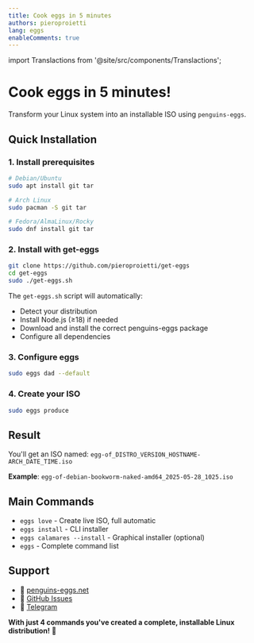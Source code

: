 ```yaml
---
title: Cook eggs in 5 minutes
authors: pieroproietti
lang: eggs
enableComments: true
---
```

import Translactions from '@site/src/components/Translactions';

<Translactions />

# Cook eggs in 5 minutes!

Transform your Linux system into an installable ISO using `penguins-eggs`.

## Quick Installation

### 1. Install prerequisites
```bash
# Debian/Ubuntu
sudo apt install git tar

# Arch Linux  
sudo pacman -S git tar

# Fedora/AlmaLinux/Rocky
sudo dnf install git tar
```

### 2. Install with get-eggs
```bash
git clone https://github.com/pieroproietti/get-eggs
cd get-eggs
sudo ./get-eggs.sh
```

The `get-eggs.sh` script will automatically:
- Detect your distribution
- Install Node.js (≥18) if needed
- Download and install the correct penguins-eggs package
- Configure all dependencies

### 3. Configure eggs
```bash
sudo eggs dad --default
```

### 4. Create your ISO
```bash
sudo eggs produce
```

## Result
You'll get an ISO named: `egg-of_DISTRO_VERSION_HOSTNAME-ARCH_DATE_TIME.iso`

**Example**: `egg-of-debian-bookworm-naked-amd64_2025-05-28_1025.iso`

## Main Commands
- `eggs love` - Create live ISO, full automatic
- `eggs install` - CLI installer 
- `eggs calamares --install` - Graphical installer (optional)
- `eggs` - Complete command list

## Support
- 📖 [penguins-eggs.net](https://penguins-eggs.net)
- 🐛 [GitHub Issues](https://github.com/pieroproietti/penguins-eggs/issues)
- 💬 [Telegram](https://t.me/penguins_eggs)

**With just 4 commands you've created a complete, installable Linux distribution!** 🎉